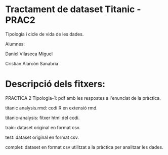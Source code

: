 # Tractament de dataset Titanic - PRAC2

Tipologia i cicle de vida de les dades.

Alumnes:

Daniel Vilaseca Miguel

Cristian Alarcón Sanabria


# Descripció dels fitxers:

PRACTICA 2 Tipologia-1: pdf amb les respostes a l'enunciat de la pràctica.

titanic analysis.rmd: codi R en extensió rmd.

titanic-analysis: fitxer html del codi.

train: dataset original en format csv.

test: dataset original en format csv.

complet: dataset en format csv utilitzat a la pràctica per analitzar les dades.
